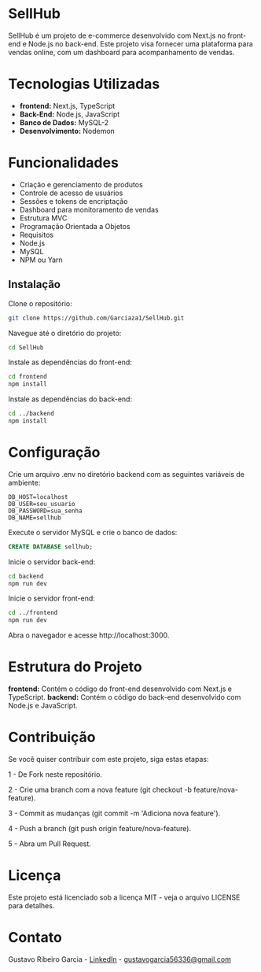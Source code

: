 # SellHub
SellHub é um projeto de e-commerce desenvolvido com Next.js no front-end e Node.js no back-end. Este projeto visa fornecer uma plataforma para vendas online, com um dashboard para acompanhamento de vendas.


# Tecnologias Utilizadas
- **frontend:** Next.js, TypeScript
- **Back-End:** Node.js, JavaScript
- **Banco de Dados:** MySQL-2
- **Desenvolvimento:** Nodemon


# Funcionalidades
- Criação e gerenciamento de produtos
- Controle de acesso de usuários
- Sessões e tokens de encriptação
- Dashboard para monitoramento de vendas
- Estrutura MVC
- Programação Orientada a Objetos
- Requisitos
- Node.js
- MySQL
- NPM ou Yarn


## Instalação

Clone o repositório:
```bash
git clone https://github.com/Garciaza1/SellHub.git
```

Navegue até o diretório do projeto:
```bash
cd SellHub
```

Instale as dependências do front-end:
```bash
cd frontend
npm install
```

Instale as dependências do back-end:
```bash
cd ../backend
npm install
```


# Configuração

Crie um arquivo .env no diretório backend com as seguintes variáveis de ambiente:
```env
DB_HOST=localhost
DB_USER=seu_usuario
DB_PASSWORD=sua_senha
DB_NAME=sellhub
```
Execute o servidor MySQL e crie o banco de dados:
```sql
CREATE DATABASE sellhub;
```

Inicie o servidor back-end:
```bash
cd backend
npm run dev
```

Inicie o servidor front-end:
```bash
cd ../frontend
npm run dev
```

Abra o navegador e acesse http://localhost:3000.


# Estrutura do Projeto

**frontend:** Contém o código do front-end desenvolvido com Next.js e TypeScript.
**backend:** Contém o código do back-end desenvolvido com Node.js e JavaScript.


# Contribuição

Se você quiser contribuir com este projeto, siga estas etapas:

1 - De Fork neste repositório.
  
2 - Crie uma branch com a nova feature (git checkout -b feature/nova-feature).

3 - Commit as mudanças (git commit -m 'Adiciona nova feature').

4 - Push a branch (git push origin feature/nova-feature).

5 - Abra um Pull Request.


# Licença

Este projeto está licenciado sob a licença MIT - veja o arquivo LICENSE para detalhes.

# Contato

Gustavo Ribeiro Garcia - [LinkedIn](https://www.linkedin.com/in/gustavo-garcia-287356232/) - gustavogarcia56336@gmail.com
